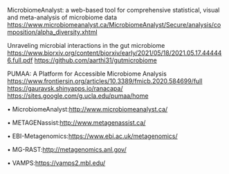 MicrobiomeAnalyst: a web-based tool for comprehensive statistical, visual and meta-analysis of microbiome data 
https://www.microbiomeanalyst.ca/MicrobiomeAnalyst/Secure/analysis/composition/alpha_diversity.xhtml


Unraveling microbial interactions in the gut microbiome
https://www.biorxiv.org/content/biorxiv/early/2021/05/18/2021.05.17.444446.full.pdf
https://github.com/aarthi31/gutmicrobiome

PUMAA: A Platform for Accessible Microbiome Analysis
https://www.frontiersin.org/articles/10.3389/fmicb.2020.584699/full
https://gauravsk.shinyapps.io/ranacapa/
https://sites.google.com/g.ucla.edu/pumaa/home



• MicrobiomeAnalyst:http://www.microbiomeanalyst.ca/

• METAGENassist:http://www.metagenassist.ca/

• EBI-Metagenomics:https://www.ebi.ac.uk/metagenomics/

• MG-RAST:http://metagenomics.anl.gov/

• VAMPS:https://vamps2.mbl.edu/
